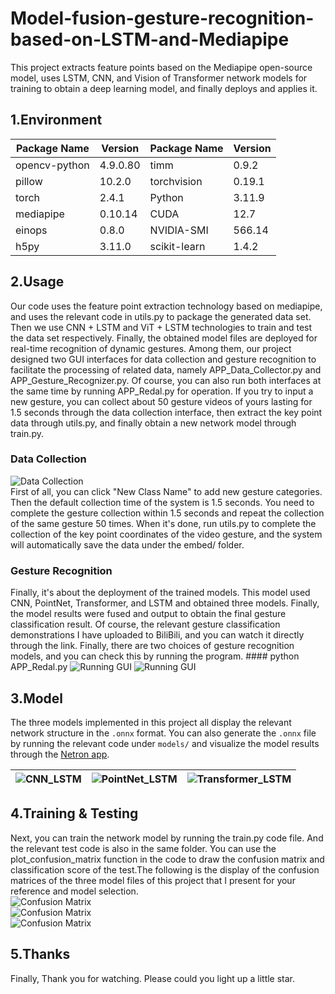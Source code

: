 # Model-fusion-gesture-recognition-based-on-LSTM-and-Mediapipe

This project extracts feature points based on the Mediapipe open-source model, uses LSTM, CNN, and Vision of Transformer network models for training to obtain a deep learning model, and finally deploys and applies it.

## 1.Environment

| Package Name     | Version   | Package Name     | Version   |
|------------------|-----------|------------------|-----------|
| opencv-python    | 4.9.0.80  | timm             | 0.9.2     |
| pillow           | 10.2.0    | torchvision      | 0.19.1    |
| torch            | 2.4.1     | Python           | 3.11.9    |
| mediapipe        | 0.10.14   | CUDA             | 12.7      |
| einops           | 0.8.0     | NVIDIA-SMI       | 566.14    |
| h5py             | 3.11.0    | scikit-learn     | 1.4.2     |

## 2.Usage

Our code uses the feature point extraction technology based on mediapipe, and uses the relevant code in utils.py to package the generated data set. Then we use CNN + LSTM and ViT + LSTM technologies to train and test the data set respectively. Finally, the obtained model files are deployed for real-time recognition of dynamic gestures.
Among them, our project designed two GUI interfaces for data collection and gesture recognition to facilitate the processing of related data, namely APP_Data_Collector.py and APP_Gesture_Recognizer.py. Of course, you can also run both interfaces at the same time by running APP_Redal.py for operation. If you try to input a new gesture, you can collect about 50 gesture videos of yours lasting for 1.5 seconds through the data collection interface, then extract the key point data through utils.py, and finally obtain a new network model through train.py.

### Data Collection

![Data Collection](asserts\数据采集.png)  
First of all, you can click "New Class Name" to add new gesture categories. Then the default collection time of the system is 1.5 seconds. You need to complete the gesture collection within 1.5 seconds and repeat the collection of the same gesture 50 times. When it's done, run utils.py to complete the collection of the key point coordinates of the video gesture, and the system will automatically save the data under the embed/ folder.

### Gesture Recognition

Finally, it's about the deployment of the trained models. This model used CNN, PointNet, Transformer, and LSTM and obtained three models. Finally, the model results were fused and output to obtain the final gesture classification result. Of course, the relevant gesture classification demonstrations I have uploaded to BiliBili, and you can watch it directly through the link. Finally, there are two choices of gesture recognition models, and you can check this by running the program.
    #### python APP_Redal.py
![Running GUI](asserts\静态手势.png)
![Running GUI](asserts\动态手势.png)

## 3.Model

The three models implemented in this project all display the relevant network structure in the `.onnx` format. You can also generate the `.onnx` file by running the relevant code under `models/` and visualize the model results through the [Netron app](https://netron.app).

|![CNN_LSTM](asserts\CNN_LSTM.onnx.png) | ![PointNet_LSTM](asserts\PointNet_LSTM.onnx.png) | ![Transformer_LSTM](asserts\Transformer_LSTM.onnx.png) |
|---------------------------------------|--------------------------------------------------|--------------------------------------------------------|

## 4.Training & Testing

Next, you can train the network model by running the train.py code file. And the relevant test code is also in the same folder. You can use the plot_confusion_matrix function in the code to draw the confusion matrix and classification score of the test.The following is the display of the confusion matrices of the three model files of this project that I present for your reference and model selection.  
![Confusion Matrix](asserts\CNN_LSTM_CM.png)  
![Confusion Matrix](asserts\PointNet_LSTM_CM.png)  
![Confusion Matrix](asserts\Transformer_LSTM_CM.png)  

## 5.Thanks

Finally, Thank you for watching. Please could you light up a little star.

